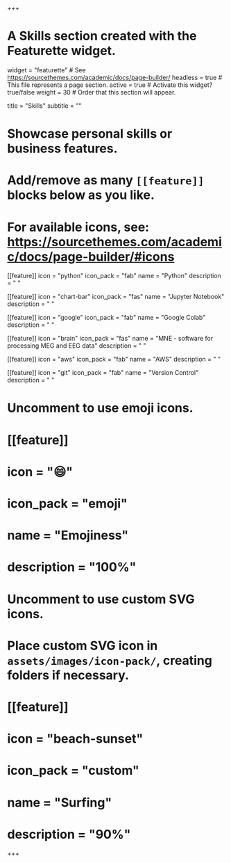 +++
# A Skills section created with the Featurette widget.
widget = "featurette"  # See https://sourcethemes.com/academic/docs/page-builder/
headless = true  # This file represents a page section.
active = true  # Activate this widget? true/false
weight = 30  # Order that this section will appear.

title = "Skills"
subtitle = ""

# Showcase personal skills or business features.
# 
# Add/remove as many `[[feature]]` blocks below as you like.
# 
# For available icons, see: https://sourcethemes.com/academic/docs/page-builder/#icons

[[feature]]
  icon = "python"
  icon_pack = "fab"
  name = "Python"
  description = " "
  
[[feature]]
  icon = "chart-bar"
  icon_pack = "fas"
  name = "Jupyter Notebook"
  description = " "
  
[[feature]]
  icon = "google"
  icon_pack = "fab"
  name = "Google Colab"
  description = " "  
  
  [[feature]]
  icon = "brain"
  icon_pack = "fas"
  name = "MNE - software for processing MEG and EEG data"
  description = " "
  
[[feature]]
  icon = "aws"
  icon_pack = "fab"
  name = "AWS"
  description = " "
  
[[feature]]
  icon = "git"
  icon_pack = "fab"
  name = "Version Control"
  description = " "
  

# Uncomment to use emoji icons.
# [[feature]]
#  icon = ":smile:"
#  icon_pack = "emoji"
#  name = "Emojiness"
#  description = "100%"  

# Uncomment to use custom SVG icons.
# Place custom SVG icon in `assets/images/icon-pack/`, creating folders if necessary.
# [[feature]]
#  icon = "beach-sunset"
#  icon_pack = "custom"
#  name = "Surfing"
#  description = "90%"

+++
